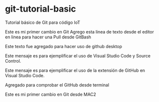 # git-tutorial-basic
Tutorial básico de Git para código IoT

Este es mi primer cambio en Git Agrego esta linea de texto desde el editor en linea para hacer una Pull desde GitBash

Este texto fue agregado para hacer uso de github desktop

Este mensaje es para ejemplificar el uso de Visual Studio Code y Source Control.

Este mensaje es para ejemplificar el uso de la extensión de GitHub en Visual Studio Code.

Agregado para comprobar el GitHub desde terminal

Este es mi primer cambio en Git desde MAC2
